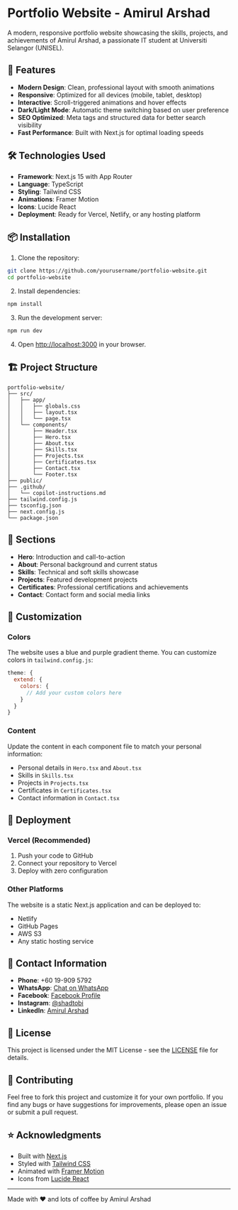 # Portfolio Website - Amirul Arshad

A modern, responsive portfolio website showcasing the skills, projects, and achievements of Amirul Arshad, a passionate IT student at Universiti Selangor (UNISEL).

## 🚀 Features

- **Modern Design**: Clean, professional layout with smooth animations
- **Responsive**: Optimized for all devices (mobile, tablet, desktop)
- **Interactive**: Scroll-triggered animations and hover effects
- **Dark/Light Mode**: Automatic theme switching based on user preference
- **SEO Optimized**: Meta tags and structured data for better search visibility
- **Fast Performance**: Built with Next.js for optimal loading speeds

## 🛠️ Technologies Used

- **Framework**: Next.js 15 with App Router
- **Language**: TypeScript
- **Styling**: Tailwind CSS
- **Animations**: Framer Motion
- **Icons**: Lucide React
- **Deployment**: Ready for Vercel, Netlify, or any hosting platform

## 📦 Installation

1. Clone the repository:
```bash
git clone https://github.com/yourusername/portfolio-website.git
cd portfolio-website
```

2. Install dependencies:
```bash
npm install
```

3. Run the development server:
```bash
npm run dev
```

4. Open [http://localhost:3000](http://localhost:3000) in your browser.

## 🏗️ Project Structure

```
portfolio-website/
├── src/
│   ├── app/
│   │   ├── globals.css
│   │   ├── layout.tsx
│   │   └── page.tsx
│   └── components/
│       ├── Header.tsx
│       ├── Hero.tsx
│       ├── About.tsx
│       ├── Skills.tsx
│       ├── Projects.tsx
│       ├── Certificates.tsx
│       ├── Contact.tsx
│       └── Footer.tsx
├── public/
├── .github/
│   └── copilot-instructions.md
├── tailwind.config.js
├── tsconfig.json
├── next.config.js
└── package.json
```

## 📄 Sections

- **Hero**: Introduction and call-to-action
- **About**: Personal background and current status
- **Skills**: Technical and soft skills showcase
- **Projects**: Featured development projects
- **Certificates**: Professional certifications and achievements
- **Contact**: Contact form and social media links

## 🎨 Customization

### Colors
The website uses a blue and purple gradient theme. You can customize colors in `tailwind.config.js`:

```javascript
theme: {
  extend: {
    colors: {
      // Add your custom colors here
    }
  }
}
```

### Content
Update the content in each component file to match your personal information:

- Personal details in `Hero.tsx` and `About.tsx`
- Skills in `Skills.tsx`
- Projects in `Projects.tsx`
- Certificates in `Certificates.tsx`
- Contact information in `Contact.tsx`

## 🚀 Deployment

### Vercel (Recommended)
1. Push your code to GitHub
2. Connect your repository to Vercel
3. Deploy with zero configuration

### Other Platforms
The website is a static Next.js application and can be deployed to:
- Netlify
- GitHub Pages
- AWS S3
- Any static hosting service

## 📱 Contact Information

- **Phone**: +60 19-909 5792
- **WhatsApp**: [Chat on WhatsApp](https://wa.me/+60199095792?text=Hello%20Amirul%20)
- **Facebook**: [Facebook Profile](https://www.facebook.com/share/16dVN98s1G/)
- **Instagram**: [@shadtobi](https://www.instagram.com/shadtobi?igsh=MTMwYzZ5dG8wN3A4aQ==)
- **LinkedIn**: [Amirul Arshad](https://www.linkedin.com/in/amirul-arshad-076a45294/)

## 📄 License

This project is licensed under the MIT License - see the [LICENSE](LICENSE) file for details.

## 🤝 Contributing

Feel free to fork this project and customize it for your own portfolio. If you find any bugs or have suggestions for improvements, please open an issue or submit a pull request.

## ⭐ Acknowledgments

- Built with [Next.js](https://nextjs.org/)
- Styled with [Tailwind CSS](https://tailwindcss.com/)
- Animated with [Framer Motion](https://www.framer.com/motion/)
- Icons from [Lucide React](https://lucide.dev/)

---

Made with ❤️ and lots of coffee by Amirul Arshad
